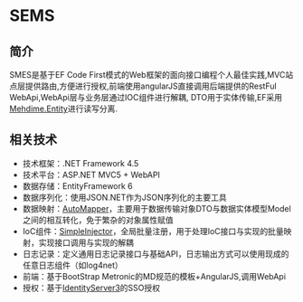 # SEMS

## 简介
SMES是基于EF Code First模式的Web框架的面向接口编程个人最佳实践,MVC站点层提供路由,方便进行授权,前端使用angularJS直接调用后端提供的RestFul WebApi,WebApi层与业务层通过IOC组件进行解耦,
DTO用于实体传输,EF采用[Mehdime.Entity](https://github.com/hqpsoft/DbContextScope.git)进行读写分离.

## 相关技术
* 技术框架：.NET Framework 4.5
* 技术平台：ASP.NET MVC5 + WebAPI
* 数据存储：EntityFramework 6
* 数据序列化：使用JSON.NET作为JSON序列化的主要工具
* 数据映射：[AutoMapper](https://github.com/AutoMapper/AutoMapper.git)，主要用于数据传输对象DTO与数据实体模型Model之间的相互转化，免于繁杂的对象属性赋值
* IoC组件：[SimpleInjector](https://github.com/simpleinjector/SimpleInjector.git)，全局批量注册，用于处理IoC接口与实现的批量映射，实现接口调用与实现的解耦
* 日志记录：定义通用日志记录接口与基础API，日志输出方式可以使用现成的任意日志组件（如log4net）
* 前端：基于BootStrap Metronic的MD规范的模板+AngularJS,调用WebApi
* 授权：基于[IdentityServer3](https://github.com/IdentityServer/IdentityServer3.git)的SSO授权
